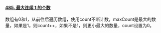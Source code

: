 #### [485. 最大连续 1 的个数](https://leetcode.cn/problems/max-consecutive-ones/)

数组有0和1，从前往后遍历数组，使用count不断计数，maxCount是最大的数量，如果是1，则count++，如果不是1，则更小最大的数量，count设置为0。